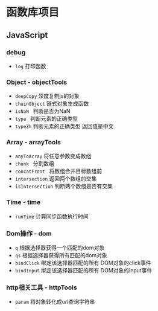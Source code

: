 # 函数库项目

## JavaScript
### debug
- `log` 打印函数


### Object - objectTools
- `deepCopy` 深度复制js的对象
- `chainObject` 链式对象生成函数
- `isNaN ` 判断是否为NaN 
- `type ` 判断元素的正确类型 
- `typeZh` 判断元素的正确类型 返回值是中文


### Array - arrayTools
- `anyToArray` 将任意参数变成数组
- `chunk ` 分割数组
- `concatFront `  将数组合并目标数组前 
- `intersection`  返回两个数组的交集
- `isIntersection` 判断两个数组是否有交集


### Time - time
- `runTime` 计算同步函数执行时间


### Dom操作 - dom
- `q` 根据选择器获得一个匹配的dom对象
- `qs` 根据选择器获得所有匹配的dom对象
- `bindClick` 绑定该选择器匹配的所有 DOM对象的click事件
- `bindInput` 绑定该选择器匹配的所有 DOM对象的input事件

### http相关工具 - httpTools
- `param` 将对象转化成url查询字符串
